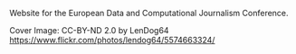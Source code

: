 Website for the European Data and Computational Journalism Conference.

Cover Image: CC-BY-ND 2.0 by LenDog64 https://www.flickr.com/photos/lendog64/5574663324/
